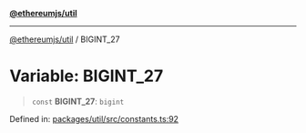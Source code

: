 [**@ethereumjs/util**](../README.md)

***

[@ethereumjs/util](../README.md) / BIGINT\_27

# Variable: BIGINT\_27

> `const` **BIGINT\_27**: `bigint`

Defined in: [packages/util/src/constants.ts:92](https://github.com/ethereumjs/ethereumjs-monorepo/blob/master/packages/util/src/constants.ts#L92)
